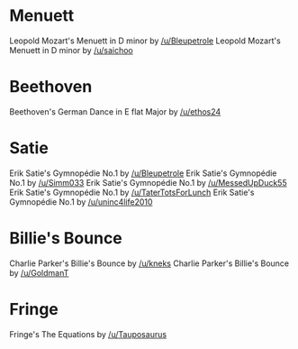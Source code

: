 # Menuett 
Leopold Mozart's Menuett in D minor by [/u/Bleupetrole](https://www.reddit.com/r/piano/comments/8i7avw/piano_jam_roli_leopold_mozart_menuet_in_d_minor/)
Leopold Mozart's Menuett in D minor by [/u/saichoo](https://www.reddit.com/r/piano/comments/8ixc2w/piano_jam_leopold_mozart_minuet_in_d_minor/)

# Beethoven
Beethoven's German Dance in E flat Major by [/u/ethos24](https://www.reddit.com/r/piano/comments/8iqe83/piano_jam_beethovens_german_dance_in_e_flat_no_9/)

# Satie
Erik Satie's Gymnopédie No.1 by [/u/Bleupetrole](https://www.reddit.com/r/piano/comments/8gu3ni/piano_jam_erik_satie_gymnop%C3%A9die_num_1/)
Erik Satie's Gymnopédie No.1 by [/u/Simm033](https://www.reddit.com/r/piano/comments/8j6k4q/piano_jam_erik_satie_gymnop%C3%A9die_no1/)
Erik Satie's Gymnopédie No.1 by [/u/MessedUpDuck55](https://www.reddit.com/r/piano/comments/8jimn3/piano_jam_erik_satie_gymnop%C3%A9die_no_1/)
Erik Satie's Gymnopédie No.1 by [/u/TaterTotsForLunch](https://www.reddit.com/r/piano/comments/8khk3j/piano_jam_58/)
Erik Satie's Gymnopédie No.1 by [/u/uninc4life2010](https://www.reddit.com/r/piano/comments/8kira6/piano_jam_erik_satie_gymnop%C3%A9die_no_1/)

# Billie's Bounce
Charlie Parker's Billie's Bounce by [/u/kneks](https://www.reddit.com/r/piano/comments/8jh9gs/piano_jam_billies_bounce/)
Charlie Parker's Billie's Bounce by [/u/GoldmanT](https://www.reddit.com/r/piano/comments/8jv7xy/piano_jam_billies_bounce_charlie_parker/)

# Fringe
Fringe's The Equations by [/u/Tauposaurus](https://www.reddit.com/r/piano/comments/8iixvr/piano_jam_the_equation_fringe/)

